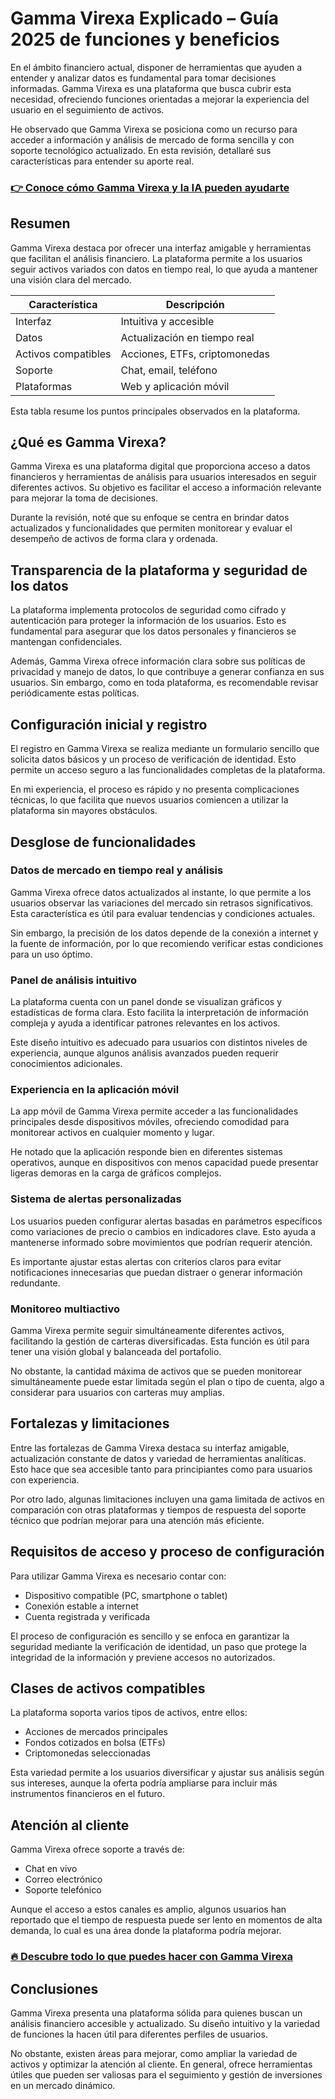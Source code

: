 # Gamma Virexa Explicado – Guía 2025 de funciones y beneficios
 
 
 En el ámbito financiero actual, disponer de herramientas que ayuden a entender y analizar datos es fundamental para tomar decisiones informadas. Gamma Virexa es una plataforma que busca cubrir esta necesidad, ofreciendo funciones orientadas a mejorar la experiencia del usuario en el seguimiento de activos.
 
 He observado que Gamma Virexa se posiciona como un recurso para acceder a información y análisis de mercado de forma sencilla y con soporte tecnológico actualizado. En esta revisión, detallaré sus características para entender su aporte real.
 
 ### [👉 Conoce cómo Gamma Virexa y la IA pueden ayudarte](https://tinyurl.com/y477dx6a)
 ## Resumen
 
 Gamma Virexa destaca por ofrecer una interfaz amigable y herramientas que facilitan el análisis financiero. La plataforma permite a los usuarios seguir activos variados con datos en tiempo real, lo que ayuda a mantener una visión clara del mercado.
 
 | Característica | Descripción |
 |------------------------|-------------------------------------------|
 | Interfaz | Intuitiva y accesible |
 | Datos | Actualización en tiempo real |
 | Activos compatibles | Acciones, ETFs, criptomonedas |
 | Soporte | Chat, email, teléfono |
 | Plataformas | Web y aplicación móvil |
 
 Esta tabla resume los puntos principales observados en la plataforma.
 
 ## ¿Qué es Gamma Virexa?
 
 Gamma Virexa es una plataforma digital que proporciona acceso a datos financieros y herramientas de análisis para usuarios interesados en seguir diferentes activos. Su objetivo es facilitar el acceso a información relevante para mejorar la toma de decisiones.
 
 Durante la revisión, noté que su enfoque se centra en brindar datos actualizados y funcionalidades que permiten monitorear y evaluar el desempeño de activos de forma clara y ordenada.
 
 ## Transparencia de la plataforma y seguridad de los datos
 
 La plataforma implementa protocolos de seguridad como cifrado y autenticación para proteger la información de los usuarios. Esto es fundamental para asegurar que los datos personales y financieros se mantengan confidenciales.
 
 Además, Gamma Virexa ofrece información clara sobre sus políticas de privacidad y manejo de datos, lo que contribuye a generar confianza en sus usuarios. Sin embargo, como en toda plataforma, es recomendable revisar periódicamente estas políticas.
 
 ## Configuración inicial y registro
 
 El registro en Gamma Virexa se realiza mediante un formulario sencillo que solicita datos básicos y un proceso de verificación de identidad. Esto permite un acceso seguro a las funcionalidades completas de la plataforma.
 
 En mi experiencia, el proceso es rápido y no presenta complicaciones técnicas, lo que facilita que nuevos usuarios comiencen a utilizar la plataforma sin mayores obstáculos.
 
 ## Desglose de funcionalidades
 
 ### Datos de mercado en tiempo real y análisis
 
 Gamma Virexa ofrece datos actualizados al instante, lo que permite a los usuarios observar las variaciones del mercado sin retrasos significativos. Esta característica es útil para evaluar tendencias y condiciones actuales.
 
 Sin embargo, la precisión de los datos depende de la conexión a internet y la fuente de información, por lo que recomiendo verificar estas condiciones para un uso óptimo.
 
 ### Panel de análisis intuitivo
 
 La plataforma cuenta con un panel donde se visualizan gráficos y estadísticas de forma clara. Esto facilita la interpretación de información compleja y ayuda a identificar patrones relevantes en los activos.
 
 Este diseño intuitivo es adecuado para usuarios con distintos niveles de experiencia, aunque algunos análisis avanzados pueden requerir conocimientos adicionales.
 
 ### Experiencia en la aplicación móvil
 
 La app móvil de Gamma Virexa permite acceder a las funcionalidades principales desde dispositivos móviles, ofreciendo comodidad para monitorear activos en cualquier momento y lugar.
 
 He notado que la aplicación responde bien en diferentes sistemas operativos, aunque en dispositivos con menos capacidad puede presentar ligeras demoras en la carga de gráficos complejos.
 
 ### Sistema de alertas personalizadas
 
 Los usuarios pueden configurar alertas basadas en parámetros específicos como variaciones de precio o cambios en indicadores clave. Esto ayuda a mantenerse informado sobre movimientos que podrían requerir atención.
 
 Es importante ajustar estas alertas con criterios claros para evitar notificaciones innecesarias que puedan distraer o generar información redundante.
 
 ### Monitoreo multiactivo
 
 Gamma Virexa permite seguir simultáneamente diferentes activos, facilitando la gestión de carteras diversificadas. Esta función es útil para tener una visión global y balanceada del portafolio.
 
 No obstante, la cantidad máxima de activos que se pueden monitorear simultáneamente puede estar limitada según el plan o tipo de cuenta, algo a considerar para usuarios con carteras muy amplias.
 
 ## Fortalezas y limitaciones
 
 Entre las fortalezas de Gamma Virexa destaca su interfaz amigable, actualización constante de datos y variedad de herramientas analíticas. Esto hace que sea accesible tanto para principiantes como para usuarios con experiencia.
 
 Por otro lado, algunas limitaciones incluyen una gama limitada de activos en comparación con otras plataformas y tiempos de respuesta del soporte técnico que podrían mejorar para una atención más eficiente.
 
 ## Requisitos de acceso y proceso de configuración
 
 Para utilizar Gamma Virexa es necesario contar con:
 
 - Dispositivo compatible (PC, smartphone o tablet)
 - Conexión estable a internet
 - Cuenta registrada y verificada
 
 El proceso de configuración es sencillo y se enfoca en garantizar la seguridad mediante la verificación de identidad, un paso que protege la integridad de la información y previene accesos no autorizados.
 
 ## Clases de activos compatibles
 
 La plataforma soporta varios tipos de activos, entre ellos:
 
 - Acciones de mercados principales
 - Fondos cotizados en bolsa (ETFs)
 - Criptomonedas seleccionadas
 
 Esta variedad permite a los usuarios diversificar y ajustar sus análisis según sus intereses, aunque la oferta podría ampliarse para incluir más instrumentos financieros en el futuro.
 
 ## Atención al cliente
 
 Gamma Virexa ofrece soporte a través de:
 
 - Chat en vivo
 - Correo electrónico
 - Soporte telefónico
 
 Aunque el acceso a estos canales es amplio, algunos usuarios han reportado que el tiempo de respuesta puede ser lento en momentos de alta demanda, lo cual es una área donde la plataforma podría mejorar.
 
 ### [🔥 Descubre todo lo que puedes hacer con Gamma Virexa](https://tinyurl.com/y477dx6a)
 ## Conclusiones
 
 Gamma Virexa presenta una plataforma sólida para quienes buscan un análisis financiero accesible y actualizado. Su diseño intuitivo y la variedad de funciones la hacen útil para diferentes perfiles de usuarios.
 
 No obstante, existen áreas para mejorar, como ampliar la variedad de activos y optimizar la atención al cliente. En general, ofrece herramientas útiles que pueden ser valiosas para el seguimiento y gestión de inversiones en un mercado dinámico.